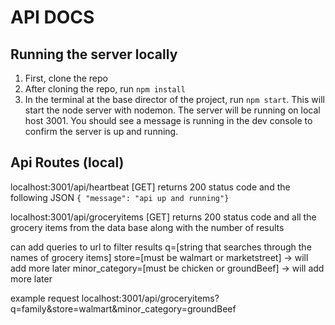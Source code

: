 # API DOCS

## Running the server locally

1. First, clone the repo
2. After cloning the repo, run `npm install`
3. In the terminal at the base director of the project, run `npm start`. This will start the node server with nodemon. The server will be running on local host 3001. You should see a message is running in the dev console to confirm the server is up and running.

## Api Routes (local)

localhost:3001/api/heartbeat [GET]
returns 200 status code and the following JSON `{ "message": "api up and running"}`

localhost:3001/api/groceryitems [GET]
returns 200 status code and all the grocery items from the data base along with the number of results

can add queries to url to filter results
q=[string that searches through the names of grocery items]
store=[must be walmart or marketstreet] -> will add more later
minor_category=[must be chicken or groundBeef] -> will add more later

example request
localhost:3001/api/groceryitems?q=family&store=walmart&minor_category=groundBeef
